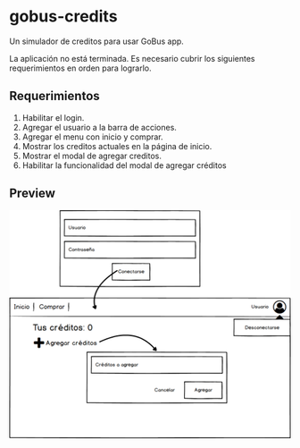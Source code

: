 # gobus-credits

Un simulador de creditos para usar GoBus app.

La aplicación no está terminada. Es necesario cubrir los siguientes requerimientos en orden para lograrlo.

## Requerimientos

1. Habilitar el login.
2. Agregar el usuario a la barra de acciones.
3. Agregar el menu con inicio y comprar.
4. Mostrar los creditos actuales en la página de inicio.
5. Mostrar el modal de agregar creditos.
6. Habilitar la funcionalidad del modal de agregar créditos

## Preview

![GoBus-preview](https://github.com/dmc12345628/gobus-credits/blob/master/GoBus-credits-preview.png)
